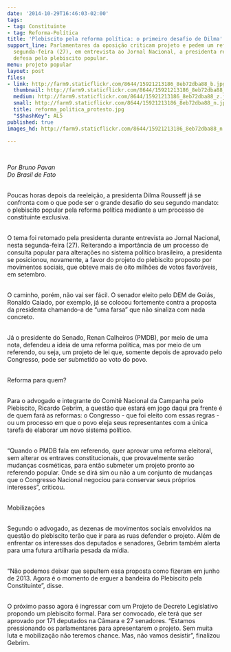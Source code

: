 ```yaml
---
date: '2014-10-29T16:46:03-02:00'
tags:
- tag: Constituinte
- tag: Reforma-Política
title: 'Plebiscito pela reforma política: o primeiro desafio de Dilma'
support_line: Parlamentares da oposição criticam projeto e pedem um referendo; Nesta
  segunda-feira (27), em entrevista ao Jornal Nacional, a presidenta reforçou sua
  defesa pelo plebiscito popular.
menu: projeto popular
layout: post
files:
- link: http://farm9.staticflickr.com/8644/15921213186_8eb72dba88_b.jpg
  thumbnail: http://farm9.staticflickr.com/8644/15921213186_8eb72dba88_t.jpg
  medium: http://farm9.staticflickr.com/8644/15921213186_8eb72dba88_z.jpg
  small: http://farm9.staticflickr.com/8644/15921213186_8eb72dba88_n.jpg
  title: reforma_politica_protesto.jpg
  "$$hashKey": AL5
published: true
images_hd: http://farm9.staticflickr.com/8644/15921213186_8eb72dba88_n.jpg

---
```

<div id="content-header">
<div id="content-title">
<p>&nbsp;</p>
</div>
</div>

<div id="content-area">
<div id="default-content">
<div id="node-16673">
<div>
<div>
<p><em>Por Bruno Pavan<br />
Do Brasil de Fato</em></p>

<p><br />
Poucas horas depois da reelei&ccedil;&atilde;o, a presidenta Dilma Rousseff j&aacute; se confronta com o que pode ser o grande desafio do seu segundo mandato: o plebiscito popular pela reforma pol&iacute;tica mediante a um processo de constituinte exclusiva.&nbsp;</p>

<p><br />
O tema foi retomado pela presidenta durante entrevista ao Jornal Nacional, nesta segunda-feira (27). Reiterando a import&acirc;ncia de um processo de consulta popular para altera&ccedil;&otilde;es no sistema pol&iacute;tico brasileiro, a presidenta se posicionou, novamente, a favor do projeto do plebiscito proposto por movimentos sociais, que obteve mais de oito milh&otilde;es de votos favor&aacute;veis, em setembro.</p>

<p><br />
O caminho, por&eacute;m, n&atilde;o vai ser f&aacute;cil. O senador eleito pelo DEM de Goi&aacute;s, Ronaldo Caiado, por exemplo, j&aacute; se colocou fortemente contra a proposta da presidenta chamando-a de &ldquo;uma farsa&rdquo; que n&atilde;o sinaliza com nada concreto.</p>

<p><br />
J&aacute; o presidente do Senado, Renan Calheiros (PMDB), por meio de uma nota, defendeu a ideia de uma reforma pol&iacute;tica, mas por meio de um referendo, ou seja, um projeto de lei que, somente depois de aprovado pelo Congresso, pode ser submetido ao voto do povo.</p>

<p><br />
Reforma para quem?</p>

<p><br />
Para o advogado e integrante do Comit&ecirc; Nacional da Campanha pelo Plebiscito, Ricardo Gebrim, a quest&atilde;o que estar&aacute; em jogo daqui pra frente &eacute; de quem far&aacute; as reformas: o Congresso - que foi eleito com essas regras - ou um processo em que o povo eleja seus representantes com a &uacute;nica tarefa de elaborar um novo sistema pol&iacute;tico.&nbsp;</p>

<p><br />
&ldquo;Quando o PMDB fala em referendo, quer aprovar uma reforma eleitoral, sem alterar os entraves constitucionais, que provavelmente ser&atilde;o mudan&ccedil;as cosm&eacute;ticas, para ent&atilde;o submeter um projeto pronto ao referendo popular. Onde se dir&aacute; sim ou n&atilde;o a um conjunto de mudan&ccedil;as que o Congresso Nacional negociou para conservar seus pr&oacute;prios interesses&rdquo;, criticou.&nbsp;</p>

<p><br />
Mobiliza&ccedil;&otilde;es</p>

<p><br />
Segundo o advogado, as dezenas de movimentos sociais envolvidos na quest&atilde;o do plebiscito ter&atilde;o que ir para as ruas defender o projeto. Al&eacute;m de enfrentar os interesses dos deputados e senadores, Gebrim tamb&eacute;m alerta para uma futura artilharia pesada da m&iacute;dia.&nbsp;</p>

<p><br />
&ldquo;N&atilde;o podemos deixar que sepultem essa proposta como fizeram em junho de 2013. Agora &eacute; o momento de erguer a bandeira do Plebiscito pela Constituinte&rdquo;, disse.</p>

<p><br />
O pr&oacute;ximo passo agora &eacute; ingressar com um Projeto de Decreto Legislativo propondo um plebiscito formal. Para ser convocado, ele ter&aacute; que ser aprovado por 171 deputados na C&acirc;mara e 27 senadores. &ldquo;Estamos pressionando os parlamentares para apresentarem o projeto. Sem muita luta e mobiliza&ccedil;&atilde;o n&atilde;o teremos chance. Mas, n&atilde;o vamos desistir&rdquo;, finalizou Gebrim.</p>
</div>
</div>
</div>
</div>
</div>
